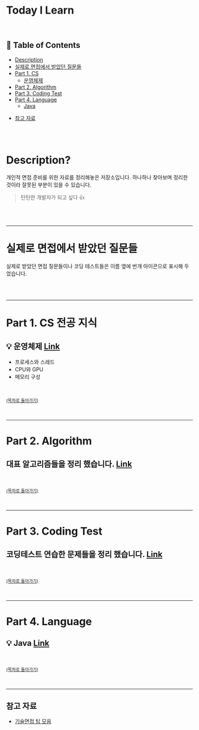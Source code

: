 # Today I Learn

</br>

## :memo: Table of Contents

- [Description](#description)
- [실제로 면접에서 받았던 질문들](#실제로-면접에서-받았던-질문들)
- [Part 1. CS](#part-1-CS-전공-지식)
  <!-- - [개발상식](https://github.com/jhun0514/Today_I_Learn/tree/master/Development_common_sense)
  - [자료구조](https://github.com/jhun0514/Today_I_Learn/tree/master/DataStructure)
  - [네트워크](https://github.com/jhun0514/Today_I_Learn/tree/master/Network)-->
  - [운영체제](https://github.com/jhun0514/Today_I_Learn/tree/master/CS_Knowledge/operating_system)
  <!-- - [데이터베이스](https://github.com/jhun0514/Today_I_Learn/tree/master/Database)
  - [디자인패턴](https://github.com/jhun0514/Today_I_Learn/tree/master/DesignPattern) -->
- [Part 2. Algorithm](#part-2-Algorithm)
- [Part 3. Coding Test](#part-3-Coding-Test)
- [Part 4. Language](#part-4-Language)
  - [Java](https://github.com/jhun0514/Today_I_Learn/tree/master/CS_Knowledge/java)
<!--
  - [Python](https://github.com/jhun0514/Today_I_Learn/tree/master/Python)
- [Part 3. 분야별 정리](#part-3-분야별)
  - [FrontEnd](https://github.com/jhun0514/Today_I_Learn/tree/master/FrontEnd)
  - [iOS](https://github.com/jhun0514/Today_I_Learn/tree/master/iOS)
  - [Machine Learning](https://github.com/jhun0514/Today_I_Learn/tree/master/MachineLearning) -->
- [참고 자료](#참고-자료)

</br>

</br>

# Description?

개인적 면접 준비를 위한 자료를 정리해놓은 저장소입니다. 하나하나 찾아보며 정리한 것이라 잘못된 부분이 있을 수 있습니다.

> 탄탄한 개발자가 되고 싶다 :thumbsup:

</br>

</br>

---

# 실제로 면접에서 받았던 질문들

실제로 받았던 면접 질문들이나 코딩 테스트들은 이름 옆에 번개 아이콘으로 표시해 두었습니다.

</br>

</br>

---

# Part 1. CS 전공 지식

## :bulb: 운영체제 [Link](https://github.com/jhun0514/Today_I_Learn/tree/master/CS_Knowledge/operating_system)

- 프로세스와 스레드
- CPU와 GPU
- 메모리 구성

</br>

<sup>[(목차로 돌아가기)](#Today-I-Learn)</sup>

</br>

---

# Part 2. Algorithm

## 대표 알고리즘들을 정리 했습니다. [Link](https://github.com/jhun0514/Today_I_Learn/tree/master/Algorithm)

</br>

<sup>[(목차로 돌아가기)](#Today-I-Learn)</sup>

</br>

---

# Part 3. Coding Test

## 코딩테스트 연습한 문제들을 정리 했습니다. [Link](https://github.com/jhun0514/Today_I_Learn/tree/master/Coding_Test_Practice)

</br>

<sup>[(목차로 돌아가기)](#Today-I-Learn)</sup>

</br>

---

# Part 4. Language

## :bulb: Java [Link](https://github.com/jhun0514/Today_I_Learn/tree/master/CS_Knowledge/java)

</br>

<sup>[(목차로 돌아가기)](#Today-I-Learn)</sup>

</br>

---

## 참고 자료

- [기술면접 팁 모음](https://github.com/JaeYeopHan/Interview_Question_for_Beginner)

</br>
